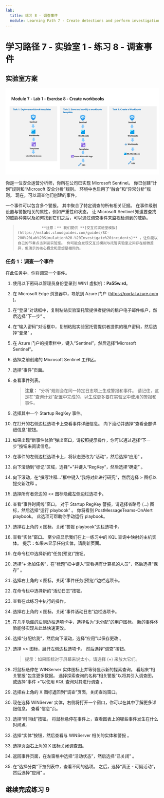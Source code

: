 ```yaml
---
lab:
  title: 练习 8 - 调查事件
  module: Learning Path 7 - Create detections and perform investigations using Microsoft Sentinel
---
```


# 学习路径 7 - 实验室 1 - 练习 8 - 调查事件

## 实验室方案

![实验室概述。](../Media/SC-200-Lab_Diagrams_Mod7_L1_Ex8.png)

你是一位安全运营分析师，你所在公司已实现 Microsoft Sentinel。 你已创建“计划”规则和“Microsoft 安全分析”规则。 环境中也启用了“融合”和“异常分析”规则。 现在，可以调查他们创建的事件。

一个事件可以包含多个警报。 其中聚合了特定调查的所有相关证据。 在事件级别设置与警报相关的属性，例如严重性和状态。 让 Microsoft Sentinel 知道要查找的威胁种类以及如何找到它们之后，可以通过调查事件来监视检测到的威胁。

>                **注意：** 我们提供 **[交互式实验室模拟](https://mslabs.cloudguides.com/guides/SC-200%20Lab%20Simulation%20-%20Investigate%20incidents)** ，让你能以自己的节奏点击浏览实验室。 你可能会发现交互式模拟与托管实验室之间存在细微差异，但演示的核心概念和思想是相同的。 


### 任务 1：调查一个事件

在此任务中，你将调查一个事件。

1. 使用以下密码以管理员身份登录到 WIN1 虚拟机：**Pa55w.rd**。  

1. 在 Microsoft Edge 浏览器中，导航到 Azure 门户 (https://portal.azure.com )。

1. 在“登录”对话框中，复制粘贴实验室托管提供者提供的租户电子邮件帐户，然后选择“下一步”  。

1. 在“输入密码”对话框中，复制粘贴实验室托管提供者提供的租户密码，然后选择“登录”  。

1. 在 Azure 门户的搜索栏中，键入“Sentinel”，然后选择“Microsoft Sentinel”。

1. 选择之前创建的 Microsoft Sentinel 工作区。

1. 选择“事件”页面。

1. 查看事件列表。

    >**注意：** “分析”规则会在同一特定日志项上生成警报和事件。 请记住，这是在“查询计划”配置中完成的，以生成更多要在实验室中使用的警报和事件。
  
1. 选择其中一个 Startup RegKey 事件。

1. 在打开的右侧边栏选项卡上查看事件详细信息。 向下滚动并选择“查看全部详细信息”按钮。

1. 如果出现“新事件体验”弹出窗口，请按照提示操作，你可以通过选择“下一步”按钮来阅读信息。

1. 在事件的左侧边栏选项卡上，将状态更改为“活动”，然后选择“应用” 。

1. 向下滚动到“标记”区域，选择“+”并键入“RegKey”，然后选择“确定”  。

1. 向下滚动，在“撰写注释...”框中键入“我将对此进行研究”，然后选择 > 图标以提交新注释 。

1. 选择所有者旁边的 << 图标隐藏左侧边栏选项卡。

1. 查看“事件时间线”窗口。 对于 Startup RegKey 警报，请选择省略号 (...) 图标，然后选择“运行 playbook” 。 你将看到 PostMessageTeams-OnAlert playbook。 此选项可帮助你手动运行 playbook。

1. 选择右上角的 x 图标，关闭“警报 playbook”边栏选项卡。

1. 查看“实体”窗口。 至少应显示我们在上一练习中的 KQL 查询中映射的主机实体。 提示：如果未显示任何实体，请刷新页面。

1. 在命令栏中选择新的“任务(预览)”按钮。

1. 选择“+ 添加任务”，在“标题”框中键入“查看拥有计算机的人员”，然后选择“保存”  。

1. 选择右上角的 x 图标，关闭“事件任务(预览)”边栏选项卡。

1. 在命令栏中选择新的“活动日志”按钮。

1. 查看在此练习中执行的操作。

1. 选择右上角的 x 图标，关闭“事件活动日志”边栏选项卡。

1. 在几乎隐藏的左侧边栏选项卡中，选择名为“未分配”的用户图标。 新的事件体验能够实现从此处快速更改。

1. 选择“分配给我”，然后向下滚动，选择“应用”以保存更改 。

1. 选择 >> 图标，展开左侧边栏选项卡。 然后选择“调查”按钮。

    >提示：如果图标对于屏幕来说太小，请选择 (+) 来放大它们。

1. 将鼠标悬停在 WINServer 实体图标上并等待显示新的探索查询。 看起来“相关警报”包含更多数据。 选择探索查询的名称“相关警报”以将其引入调查图，或选择“事件 >”以使用 KQL 查询对其进行调查 。

1. 选择右上角的 X 图标返回到“调查”页面，关闭查询窗口。

1. 现在选择 WINServer 实体，右侧将打开一个窗口，你可以在其中了解更多详细信息。 查看“信息”页。

1. 选择“时间线”按钮。 将鼠标悬停在事件上，查看图表上的哪些事件发生在什么时间点。

1. 选择“实体”按钮，然后查看与 WINServer 相关的实体和警报  。

1. 选择页面右上角的 X 图标关闭调查图。

1. 返回事件页面，在左窗格中选择“活动状态”，然后选择“已关闭” 。 

1. 在“选择分类”下拉列表中，查看不同的选项。 之后，选择“真正 - 可疑活动”，然后选择“应用” 。

## 继续完成练习 9
